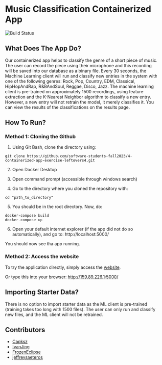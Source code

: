 # Music Classification Containerized App

![Build Status](https://github.com/software-students-fall2023/4-containerized-app-exercise-leftovers4/actions/workflows/build.yaml/badge.svg)

## What Does The App Do?

Our containerized app helps to classify the genre of a short piece of music. The user can record the piece using their microphone and this recording will be saved into our database as a binary file. Every 30 seconds, the Machine Learning client will run and classify new entries in the system with one of the following genres: Rock, Pop, Country, EDM, Classical, HipHopAndRap, R&BAndSoul, Reggae, Disco, Jazz. The machine learning client is pre-trained on approximately 1500 recordings, using feature extraction and the K-Nearest Neighbor algorithm to classify a new entry. However, a new entry will not retrain the model, it merely classifies it. You can view the results of the classifications on the results page.

## How To Run?

### Method 1: Cloning the Github

1. Using Git Bash, clone the directory using:

```
git clone https://github.com/software-students-fall2023/4-containerized-app-exercise-leftovers4.git
```

2. Open Docker Desktop

3. Open command prompt (accessible through windows search)

4. Go to the directory where you cloned the repository with:
```
cd "path_to_directory"
```

5. You should be in the root directory. Now, do:
```
docker-compose build
docker-compose up
```

6. Open your default internet explorer (if the app did not do so automatically), and go to: http://localhost:5000/

You should now see tha app running.

### Method 2: Access the website

To try the application directly, simply access the [website](http://159.89.226.1:5000/).

Or type this into your browser: http://159.89.226.1:5000/

## Importing Starter Data?

There is no option to import starter data as the ML client is pre-trained (training takes too long with 1500 files). The user can only run and classify new files, and the ML client will not be retrained.

## Contributors

- [Capksz](https://github.com/Capksz)
- [IvanJing](https://github.com/IvanJing)
- [FrozenEclipse](https://github.com/FrozenEclipse)
- [jeffreysaeteros](https://github.com/jeffreysaeteros)



